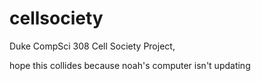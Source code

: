 # cellsociety 

Duke CompSci 308 Cell Society Project, 

hope this collides because noah's computer isn't updating

